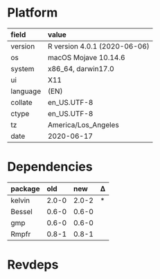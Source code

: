 # Platform

|field    |value                        |
|:--------|:----------------------------|
|version  |R version 4.0.1 (2020-06-06) |
|os       |macOS Mojave 10.14.6         |
|system   |x86_64, darwin17.0           |
|ui       |X11                          |
|language |(EN)                         |
|collate  |en_US.UTF-8                  |
|ctype    |en_US.UTF-8                  |
|tz       |America/Los_Angeles          |
|date     |2020-06-17                   |

# Dependencies

|package |old   |new   |Δ  |
|:-------|:-----|:-----|:--|
|kelvin  |2.0-0 |2.0-2 |*  |
|Bessel  |0.6-0 |0.6-0 |   |
|gmp     |0.6-0 |0.6-0 |   |
|Rmpfr   |0.8-1 |0.8-1 |   |

# Revdeps

